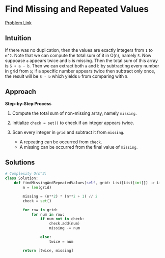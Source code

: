 **Find Missing and Repeated Values**
=
[Problem Link](https://leetcode.com/problems/find-missing-and-repeated-values/description)

## Intuition
If there was no duplication, then the values are exactly integers from `1` to `n^2`. Note that we can 
compute the total sum of it in O(n), namely `S`. Now suppoase `a` appears twice and `b` is missing. 
Then the total sum of this array is `S + a - b`. Then we can extract both `a` and `b` by subtracting 
every number in grid from `S`; if a specific number appears twice then subtract only once, the result 
will be `S - b` which yields `b` from comparing with `S`.

## Approach
**Step-by-Step Process**

1. Compute the total sum of non-missing array, namely `missing`.
  
2. Initialize `check = set()` to check if an integer appears twice.
  
3. Scan every integer in `grid` and subtract it from `missing`.
    - A repeating can be occurred from `check`.
    - A missing can be occurred from the final value of `missing`.
  
## Solutions
```python
# Complexity O(n^2)
class Solution:
    def findMissingAndRepeatedValues(self, grid: List[List[int]]) -> List[int]:
        n = len(grid)

        missing = (n**2) * (n**2 + 1) // 2
        check = set()

        for row in grid:
            for num in row:
                if num not in check:
                    check.add(num)
                    missing -= num

                else:
                    twice = num

        return [twice, missing]
```
